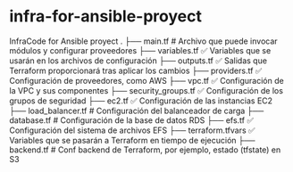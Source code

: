 # infra-for-ansible-proyect
InfraCode for Ansible proyect
.
├── main.tf                # Archivo  que puede invocar módulos y configurar proveedores
├── variables.tf           ✅ Variables que se usarán en los archivos de configuración
├── outputs.tf             ✅ Salidas que Terraform proporcionará tras aplicar los cambios
├── providers.tf           ✅ Configuración de proveedores, como AWS
├── vpc.tf                 ✅ Configuración de la VPC y sus componentes
├── security_groups.tf     ✅ Configuración de los grupos de seguridad
├── ec2.tf                 ✅ Configuración de las instancias EC2
├── load_balancer.tf       # Configuración del balanceador de carga
├── database.tf            # Configuración de la base de datos RDS
├── efs.tf                 ✅ Configuración del sistema de archivos EFS
├── terraform.tfvars       ✅ Variables que se pasarán a Terraform en tiempo de ejecución
├── backend.tf             # Conf backend de Terraform, por ejemplo, estado (tfstate) en S3
